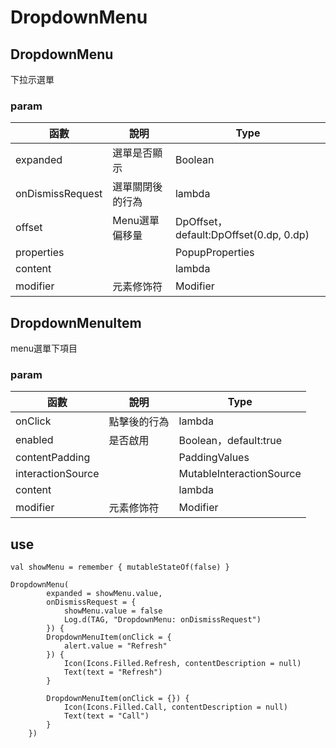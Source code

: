 # DropdownMenu

## DropdownMenu

下拉示選單

### param

| 函數 | 說明 | Type|
| --- | --- | --- |
| expanded | 選單是否顯示 | Boolean |
| onDismissRequest | 選單關閉後的行為 | lambda |
| offset | Menu選單偏移量 | DpOffset，default:DpOffset(0.dp, 0.dp) |
| properties | | PopupProperties |
| content | | lambda |
| modifier | 元素修饰符 | Modifier |

## DropdownMenuItem

menu選單下項目

### param

| 函數 | 說明 | Type|
| --- | --- | --- |
| onClick | 點擊後的行為 | lambda |
| enabled | 是否啟用 | Boolean，default:true |
| contentPadding | | PaddingValues |
| interactionSource | | MutableInteractionSource |
| content | | lambda |
| modifier | 元素修饰符 | Modifier |

## use

```
val showMenu = remember { mutableStateOf(false) }

DropdownMenu(
        expanded = showMenu.value,
        onDismissRequest = {
            showMenu.value = false
            Log.d(TAG, "DropdownMenu: onDismissRequest")
        }) {
        DropdownMenuItem(onClick = {
            alert.value = "Refresh"
        }) {
            Icon(Icons.Filled.Refresh, contentDescription = null)
            Text(text = "Refresh")
        }

        DropdownMenuItem(onClick = {}) {
            Icon(Icons.Filled.Call, contentDescription = null)
            Text(text = "Call")
        }
    })
```
